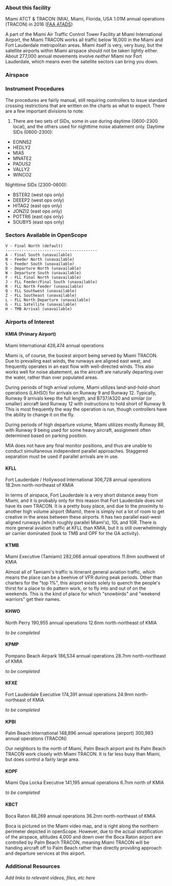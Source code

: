 ### About this facility
Miami ATCT & TRACON (MIA), Miami, Florida, USA
1.01M annual operations (TRACON) in 2016 ([FAA ATADS](https://aspm.faa.gov/opsnet/sys/Tracon.asp))

A part of the Miami Air Traffic Control Tower Facility at Miami International Airport, the Miami TRACON works all traffic below 16,000 in the Miami and Fort Lauderdale metropolitan areas. Miami itself is very, very busy, but the satellite airports within Miami airspace should not be taken lightly either. About 277,000 annual movements involve _neither_ Miami nor Fort Lauderdale, which means even the satellite sectors can bring you down.

### Airspace


### Instrument Procedures
The procedures are fairly manual, still requiring controllers to issue standard crossing restrictions that are written on the charts as what to expect. There are a few important divisions to note:

1. There are two sets of SIDs, some in use during daytime (0600-2300 local), and the others used for nighttime noise abatement only.
Daytime SIDs (0600-2300):
- EONNS2
- HEDLY2
- MIA5
- MNATE2
- PADUS2
- VALLY2
- WINCO2

Nighttime SIDs (2300-0600):
- BSTER2 (west ops only)
- DEEEP2 (west ops only)
- HITAG2 (east ops only)
- JONZI2 (east ops only)
- POTTR6 (east ops only)
- SOUBY5 (east ops only)

### Sectors Available in OpenScope
```
V - Final North (default)
----------------------------------------
A - Final South (unavailable)
N - Feeder North (unavailable)
S - Feeder South (unavailable)
D - Departure North (unavailable)
W - Departure South (unavailable)
F - FLL Final North (unavailable)
J - FLL Feeder/Final South (unavailable)
R - FLL North Feeder (unavailable)
Q - FLL Southwest (unavailable)
Z - FLL Southeast (unavailable)
L - FLL North Departure (unavailable)
G - FLL Satellite (unavailable)
H - TMB Arrival (unavailable)
```

### Airports of Interest

#### KMIA (Primary Airport)
Miami International
426,474 annual operations

Miami is, of course, the busiest airport being served by Miami TRACON. Due to prevailing east winds, the runways are aligned east west, and frequently operates in an east flow with well-directed winds. This also works well for noise abatement, as the aircraft are naturally departing over the water, rather than over populated areas.

During periods of high arrival volume, Miami utilizes land-and-hold-short operations (LAHSO) for arrivals on Runway 9 and Runway 12. Typically, Runway 9 arrivals keep the full length, and B737/A320 and similar (or smaller) aircraft land Runway 12 with instructions to hold short of Runway 9. This is most frequently the way the operation is run, though controllers have the ability to change it on the fly.

During periods of high departure volume, Miami utilizes mostly Runway 8R, with Runway 9 being used for some heavy aircraft, assignment often determined based on parking position.

MIA does not have any final monitor positions, and thus are unable to conduct simultaneous independent parallel approaches. Staggered separation must be used if parallel arrivals are in use.

#### KFLL
Fort Lauderdale / Hollywood International
306,728 annual operations  
18.2nm north-northeast of KMIA

In terms of airspace, Fort Lauderdale is a very short distance away from Miami, and it is probably only for this reason that Fort Lauderdale does not have its own TRACON. It is a pretty busy place, and due to the proximity to another high volume airport (Miami), there is simply not a lot of room to get creative in the areas between these airports. It has two parallel east-west aligned runways (which roughly parallel Miami's), 10L and 10R. There is more general aviation traffic at KFLL than KMIA, but it is still overwhelmingly air carrier dominated (look to TMB and OPF for the GA activity).

#### KTMB
Miami Executive (Tamiami)
282,066 annual operations
11.8nm southwest of KMIA

Almost all of Tamiami's traffic is itinerant general aviation traffic, which means the place can be a beehive of VFR during peak periods. Other than charters for the "top 1%", this airport exists solely to quench the people's thirst for a place to do pattern work, or to fly into and out of on the weekends. This is the kind of place for which "snowbirds" and "weekend warriors" get their names.

#### KHWO
North Perry
190,955 annual operations
12.6nm north-northeast of KMIA

_to be completed_

#### KPMP
Pompano Beach Airpark
186,534 annual operations
28.7nm north-northeast of KMIA

_to be completed_

#### KFXE
Fort Lauderdale Executive
174,391 annual operations
24.9nm north-northeast of KMIA

_to be completed_

#### KPBI
Palm Beach International
148,896 annual operations (airport)
300,983 annual operations (TRACON)

Our neighbors to the north of Miami, Palm Beach airport and its Palm Beach TRACON work closely with Miami TRACON. It is far less busy than Miami, but does control a fairly large area.

#### KOPF
Miami Opa Locka Executive
141,195 annual operations
6.7nm north of KMIA

_to be completed_

#### KBCT
Boca Raton
88,269 annual operations
36.2nm north-northeast of KMIA

Boca is pictured on the Miami video map, and is right along the northern perimeter depicted in openScope. However, due to the actual stratification of the airspace, altitudes 4,000 and down over the Boca Raton airport are controlled by Palm Beach TRACON, meaning Miami TRACON will be handing aircraft off to Palm Beach rather than directly providing approach and departure services at this airport.

### Additional Resources
_Add links to relevant videos, files, etc here_
